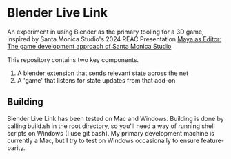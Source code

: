 # Blender Live Link #

An experiment in using Blender as the primary tooling for a 3D game, inspired by Santa Monica Studio's 2024 REAC Presentation [Maya as Editor: The game development approach of Santa Monica Studio](https://www.youtube.com/watch?v=ZwPogOhbNWw)

This repository contains two key components.
1. A blender extension that sends relevant state across the net
2. A 'game' that listens for state updates from that add-on

## Building ##
Blender Live Link has been tested on Mac and Windows. Building is done by calling build.sh in the root directory, so you'll need a way of running shell scripts on Windows (I use git bash).
My primary development machine is currently a Mac, but I try to test on Windows occasionally to ensure feature-parity.

